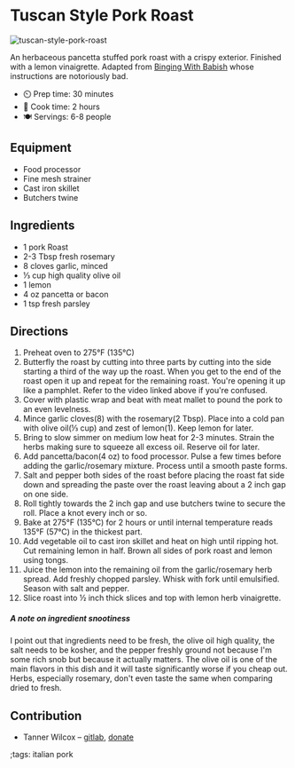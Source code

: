 # Tuscan Style Pork Roast

![tuscan-style-pork-roast](pix/tuscan-style-pork-roast.webp)

An herbaceous pancetta stuffed pork roast with a crispy exterior. Finished with a lemon vinaigrette.
Adapted from [Binging With Babish](https://www.youtube.com/watch?v=AgFaljoriYA) whose instructions are notoriously bad.

- ⏲️ Prep time: 30 minutes
- 🍳 Cook time: 2 hours
- 🍽️ Servings: 6-8 people

## Equipment
- Food processor
- Fine mesh strainer
- Cast iron skillet
- Butchers twine

## Ingredients
- 1 pork Roast
- 2-3 Tbsp fresh rosemary
- 8 cloves garlic, minced
- ⅓ cup high quality olive oil
- 1 lemon
- 4 oz pancetta or bacon
- 1 tsp fresh parsley

## Directions
1.	Preheat oven to 275°F (135°C)
2.	Butterfly the roast by cutting into three parts by cutting into the side starting a third of the way up the roast. When you get to the end of the roast open it up and repeat for the remaining roast. You're opening it up like a pamphlet. Refer to the video linked above if you're confused.
2.	Cover with plastic wrap and beat with meat mallet to pound the pork to an even levelness.
3.	Mince garlic cloves(8) with the rosemary(2 Tbsp). Place into a cold pan with olive oil(⅓ cup) and zest of lemon(1). Keep lemon for later.
4.	Bring to slow simmer on medium low heat for 2-3 minutes. Strain the herbs making sure to squeeze all excess oil. Reserve oil for later.
5.	Add pancetta/bacon(4 oz) to food processor. Pulse a few times before adding the garlic/rosemary mixture. Process until a smooth paste forms.
6.	Salt and pepper both sides of the roast before placing the roast fat side down and spreading the paste over the roast leaving about a 2 inch gap on one side.
7.	Roll tightly towards the 2 inch gap and use butchers twine to secure the roll. Place a knot every inch or so.
8.	Bake at 275°F (135°C) for 2 hours or until internal temperature reads 135°F (57°C) in the thickest part.
9.	Add vegetable oil to cast iron skillet and heat on high until ripping hot. Cut remaining lemon in half. Brown all sides of pork roast and lemon using tongs.
10.	Juice the lemon into the remaining oil from the garlic/rosemary herb spread. Add freshly chopped parsley. Whisk with fork until emulsified. Season with salt and pepper.
11.	Slice roast into ½ inch thick slices and top with lemon herb vinaigrette.

##### A note on ingredient snootiness
I point out that ingredients need to be fresh, the olive oil high quality, the salt needs to be kosher, and the pepper freshly ground not because I'm some rich snob but because it actually matters. The olive oil is one of the main flavors in this dish and it will taste significantly worse if you cheap out. Herbs, especially rosemary, don't even taste the same when comparing dried to fresh.

## Contribution
- Tanner Wilcox – [gitlab](https://git.najer.info/twiclo), [donate](https://twil.cx/donate.txt)

;tags: italian pork
